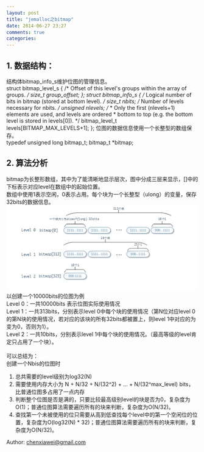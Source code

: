 ```yaml
---
layout: post
title: "jemalloc之bitmap"
date: 2014-06-27 23:27
comments: true
categories: 
---
```


## 1. 数据结构：
结构体bitmap_info_s维护位图的管理信息。<br>
	struct bitmap_level_s {
		/* Offset of this level's groups within the array of groups. */
		size_t group_offset;
	};
	struct bitmap_info_s {
		/* Logical number of bits in bitmap (stored at bottom level). */
		size_t nbits;
		/* Number of levels necessary for nbits. */
		unsigned nlevels;
		/*
		 * Only the first (nlevels+1) elements are used, and levels are ordered
		 * bottom to top (e.g. the bottom level is stored in levels[0]).
		 */
		bitmap_level_t levels[BITMAP_MAX_LEVELS+1];
	};
位图的数据信息使用一个长整型的数组保存。<br>
	typedef unsigned long bitmap_t;
	bitmap_t *bitmap;
	
## 2. 算法分析
bitmap为长整形数组，其中为了能清晰地显示层次，图中分成三层来显示，[]中的下标表示对应level在数组中的起始位置。<br>
数组中使用1表示空闲，0表示占用。每个块为一个长整型（ulong）的变量，保存32bits的数据信息。<br>
<img src="/images/je_bmp.jpg" alt="bitmap" />
以创建一个10000bits的位图为例<br>
Level 0：一共10000bits 表示位图实际使用情况<br>
Level 1：一共313bits，分别表示level 0中每个块的使用情况（第N位对应level 0的第N块的使用情况，若对应的该块的所有32bits都被置上，则level 1中对应的为变为0，否则为1）。<br>
Level 2：一共10bits，分别表示level 1中每个块的使用情况。（最高等级的level肯定只占用了一个块）。<br>
<br>
可以总结为：<br>
创建一个Nbis的位图时<br>
1. 总共需要的level级别为log32(N) <br>
2. 需要使用内存大小为 N + N/32 + N/(32^2) + … + N/(32^max_level) bits，比普通位图多占用了一点内存 <br>
3. 判断整个位图是否是满的，只要比较最高级别level的块是否为0，复杂度为O(1)；普通位图算法需要遍历所有的块来判断，复杂度为O(N/32)。<br>
4. 查找第一个未被使用的位只需要从高到低查找每个level中的第一个空闲位的位置，复杂度为O(log32(N) * 32)；普通位图算法需要遍历所有的块来判断，复杂度为O(N/32)。<br>

Author: chenxiawei@gmail.com<br>